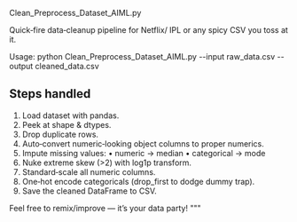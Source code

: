 Clean_Preprocess_Dataset_AIML.py

Quick‑fire data‑cleanup pipeline for Netflix/ IPL or any spicy CSV you toss at it.

Usage:
    python Clean_Preprocess_Dataset_AIML.py --input raw_data.csv --output cleaned_data.csv

Steps handled
-------------
1. Load dataset with pandas.
2. Peek at shape & dtypes.
3. Drop duplicate rows.
4. Auto‑convert numeric‑looking object columns to proper numerics.
5. Impute missing values:
   • numeric → median
   • categorical → mode
6. Nuke extreme skew (>2) with log1p transform.
7. Standard‑scale all numeric columns.
8. One‑hot encode categoricals (drop_first to dodge dummy trap).
9. Save the cleaned DataFrame to CSV.

Feel free to remix/improve — it’s your data party!
"""
